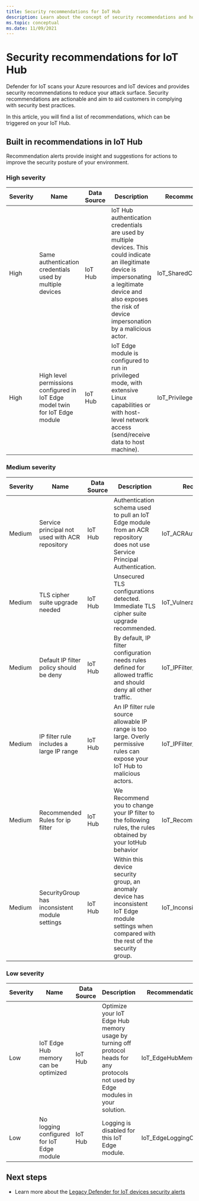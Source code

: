 ```yaml
---
title: Security recommendations for IoT Hub 
description: Learn about the concept of security recommendations and how they are used in the Defender for IoT Hub.
ms.topic: conceptual
ms.date: 11/09/2021
---
```


# Security recommendations for IoT Hub

Defender for IoT scans your Azure resources and IoT devices and provides security recommendations to reduce your attack surface.
Security recommendations are actionable and aim to aid customers in complying with security best practices.

In this article, you will find a list of recommendations, which can be triggered on your IoT Hub.

## Built in recommendations in IoT Hub

Recommendation alerts provide insight and suggestions for actions to improve the security posture of your environment.

### High severity

| Severity | Name | Data Source | Description | RecommendationType |
|--|--|--|--|--|
| High | Same authentication credentials used by multiple devices | IoT Hub | IoT Hub authentication credentials are used by multiple devices. This could indicate an illegitimate device is impersonating a legitimate device and also exposes the risk of device impersonation by a malicious actor. | IoT_SharedCredentials |
| High | High level permissions configured in IoT Edge model twin for IoT Edge module | IoT Hub | IoT Edge module is configured to run in privileged mode, with extensive Linux capabilities or with host-level network access (send/receive data to host machine). | IoT_PrivilegedDockerOptions |

### Medium severity

| Severity | Name | Data Source | Description | RecommendationType |
|--|--|--|--|--|
| Medium | Service principal not used with ACR repository | IoT Hub | Authentication schema used to pull an IoT Edge module from an ACR repository does not use Service Principal Authentication. | IoT_ACRAuthentication |
| Medium | TLS cipher suite upgrade needed | IoT Hub | Unsecured TLS configurations detected. Immediate TLS cipher suite upgrade recommended. | IoT_VulnerableTLSCipherSuite |
| Medium | Default IP filter policy should be deny | IoT Hub | By default, IP filter configuration needs rules defined for allowed traffic and should deny all other traffic. | IoT_IPFilter_DenyAll |
| Medium | IP filter rule includes a large IP range | IoT Hub | An IP filter rule source allowable IP range is too large. Overly permissive rules can expose your IoT Hub to malicious actors. | IoT_IPFilter_PermissiveRule |
| Medium | Recommended Rules for ip filter | IoT Hub | We Recommend you to change your IP filter to the following rules, the rules obtained by your IotHub behavior | IoT_RecommendedIpRulesByBaseLine |
| Medium | SecurityGroup has inconsistent module settings | IoT Hub | Within this device security group, an anomaly device  has inconsistent IoT Edge module settings when compared with the rest of the security group. | IoT_InconsistentModuleSettings |

### Low severity

| Severity | Name | Data Source | Description | RecommendationType |
|--|--|--|--|--|
| Low | IoT Edge Hub memory can be optimized | IoT Hub | Optimize your IoT Edge Hub memory usage by turning off protocol heads for any protocols not used by Edge modules in your solution. | IoT_EdgeHubMemOptimize |
| Low | No logging configured for IoT Edge module | IoT Hub | Logging is disabled for this IoT Edge module. | IoT_EdgeLoggingOptions |

## Next steps

- Learn more about the [Legacy Defender for IoT devices security alerts](agent-based-security-alerts.md)
